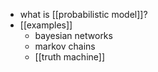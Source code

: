 - what is [[probabilistic model]]?
- [[examples]]
	- bayesian networks
	- markov chains
	- [[truth machine]]